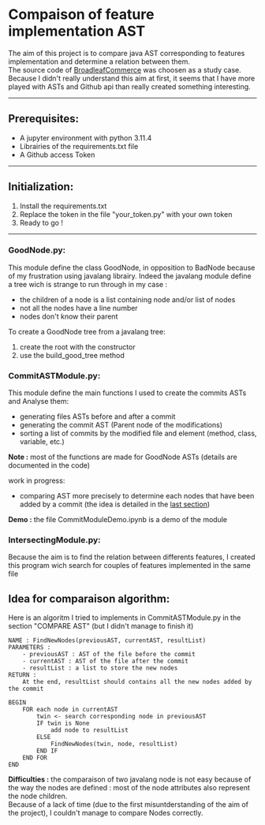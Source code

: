 # Compaison of feature implementation AST

The aim of this project is to compare java AST corresponding to features implementation and determine a relation between them.  
The source code of [BroadleafCommerce](https://github.com/BroadleafCommerce/BroadleafCommerce/) was choosen as a study case.  
Because I didn't really understand this aim at first, it seems that I have more played with ASTs and Github api than really created something interesting.  

------------------------------------------------------------------------------------------------------

## Prerequisites:

- A jupyter environment with python 3.11.4
- Librairies of the requirements.txt file
- A Github access Token

------------------------------------------------------------------------------------------------------

## Initialization:
1. Install the requirements.txt
2. Replace the token in the file "your_token.py" with your own token
3. Ready to go !

------------------------------------------------------------------------------------------------------
### GoodNode.py:
This module define the class GoodNode, in opposition to BadNode because of my frustration using javalang librairy. Indeed the javalang module define a tree wich is strange to run through in my case :
- the children of a node is a list containing node and/or list of nodes
- not all the nodes have a line number
- nodes don't know their parent

To create a GoodNode tree from a javalang tree:
1) create the root with the constructor
2) use the build_good_tree method

### CommitASTModule.py:
This module define the main functions I used to create the commits ASTs and Analyse them:
- generating files ASTs before and after a commit
- generating the commit AST (Parent node of the modifications)
- sorting a list of commits by the modified file and element (method, class, variable, etc.)

**Note :** most of the functions are made for GoodNode ASTs (details are documented in the code)

work in progress:
- comparing AST more precisely to determine each nodes that have been added by a commit
(the idea is detailed in the [last section](#idea-for-comparaison-algorithm))

**Demo :** the file CommitModuleDemo.ipynb is a demo of the module

### IntersectingModule.py:
Because the aim is to find the relation between differents features, I created this program wich search for couples of features implemented in the same file

## Idea for comparaison algorithm:

Here is an algoritm I tried to implements in CommitASTModule.py in the section "COMPARE AST" (but I didn't manage to finish it)

```
NAME : FindNewNodes(previousAST, currentAST, resultList)
PARAMETERS :
    - previousAST : AST of the file before the commit
    - currentAST : AST of the file after the commit
    - resultList : a list to store the new nodes
RETURN :
    At the end, resultList should contains all the new nodes added by the commit

BEGIN
    FOR each node in currentAST
        twin <- search corresponding node in previousAST
        IF twin is None
            add node to resultList
        ELSE
            FindNewNodes(twin, node, resultList)
        END IF
    END FOR
END
```

**Difficulties :** the comparaison of two javalang node is not easy because of the way the nodes are defined : most of the node attributes also represent the node children.  
Because of a lack of time (due to the first misuntderstanding of the aim of the project), I couldn't manage to compare Nodes correctly.

```
